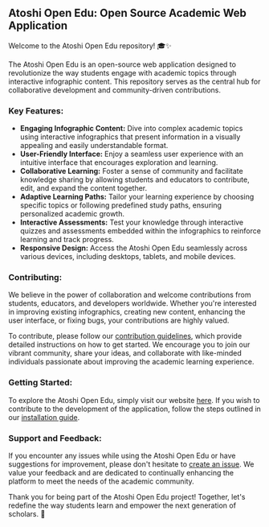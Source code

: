 ## Atoshi Open Edu: Open Source Academic Web Application

Welcome to the Atoshi Open Edu repository! 🎓✨

The Atoshi Open Edu is an open-source web application designed to revolutionize the way students engage with academic topics through interactive infographic content. This repository serves as the central hub for collaborative development and community-driven contributions.

### Key Features:
- **Engaging Infographic Content:** Dive into complex academic topics using interactive infographics that present information in a visually appealing and easily understandable format.
- **User-Friendly Interface:** Enjoy a seamless user experience with an intuitive interface that encourages exploration and learning.
- **Collaborative Learning:** Foster a sense of community and facilitate knowledge sharing by allowing students and educators to contribute, edit, and expand the content together.
- **Adaptive Learning Paths:** Tailor your learning experience by choosing specific topics or following predefined study paths, ensuring personalized academic growth.
- **Interactive Assessments:** Test your knowledge through interactive quizzes and assessments embedded within the infographics to reinforce learning and track progress.
- **Responsive Design:** Access the Atoshi Open Edu seamlessly across various devices, including desktops, tablets, and mobile devices.

### Contributing:
We believe in the power of collaboration and welcome contributions from students, educators, and developers worldwide. Whether you're interested in improving existing infographics, creating new content, enhancing the user interface, or fixing bugs, your contributions are highly valued.

To contribute, please follow our [contribution guidelines](CONTRIBUTING.md), which provide detailed instructions on how to get started. We encourage you to join our vibrant community, share your ideas, and collaborate with like-minded individuals passionate about improving the academic learning experience.

### Getting Started:
To explore the Atoshi Open Edu, simply visit our website [here](https://www.atoshi.io). If you wish to contribute to the development of the application, follow the steps outlined in our [installation guide](INSTALLATION.md).

### Support and Feedback:
If you encounter any issues while using the Atoshi Open Edu or have suggestions for improvement, please don't hesitate to [create an issue](https://github.com/username/repo/issues). We value your feedback and are dedicated to continually enhancing the platform to meet the needs of the academic community.

Thank you for being part of the Atoshi Open Edu project! Together, let's redefine the way students learn and empower the next generation of scholars. 🚀
